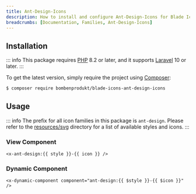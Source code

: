 ```yaml
---
title: Ant-Design-Icons
description: How to install and configure Ant-Design-Icons for Blade Icons.
breadcrumbs: [Documentation, Families, Ant-Design-Icons]
---
```


## Installation

::: info
This package requires [PHP](https://www.php.net/) 8.2 or later, and it supports [Laravel](https://laravel.com/) 10 or later.
:::

To get the latest version, simply require the project using [Composer](https://getcomposer.org/):

```bash
$ composer require bombenprodukt/blade-icons-ant-design-icons
```

## Usage

::: info
The prefix for all icon families in this package is `ant-design`. Please refer to the [resources/svg](https://github.com/BombenProdukt/blade-icons-ant-design-icons/tree/main/resources/svg) directory for a list of available styles and icons.
:::

### View Component

```blade
<x-ant-design:{{ style }}-{{ icon }} />
```

### Dynamic Component

```blade
<x-dynamic-component component="ant-design:{{ $style }}-{{ $icon }}" />
```
